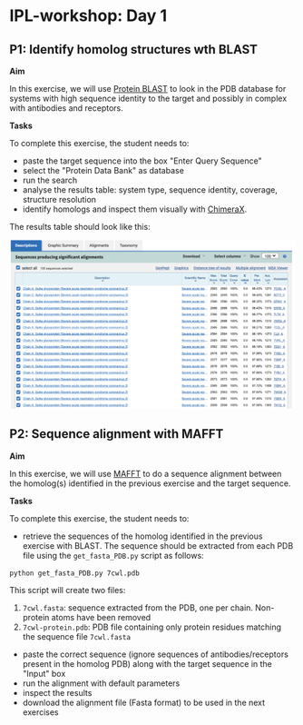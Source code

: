 # IPL-workshop: Day 1

## P1: Identify homolog structures wth BLAST

**Aim**

In this exercise, we will use [Protein BLAST](https://blast.ncbi.nlm.nih.gov/Blast.cgi?PROGRAM=blastp&PAGE_TYPE=BlastSearch&LINK_LOC=blasthome) to look in the PDB database for systems with high sequence identity to the target and possibly in complex with antibodies and receptors.

**Tasks**

To complete this exercise, the student needs to:
* paste the target sequence into the box "Enter Query Sequence"
* select the "Protein Data Bank" as database
* run the search
* analyse the results table: system type, sequence identity, coverage, structure resolution
* identify homologs and inspect them visually with [ChimeraX](https://www.cgl.ucsf.edu/chimerax/).

The results table should look like this:

![title](blast.png)

## P2: Sequence alignment with MAFFT

**Aim**

In this exercise, we will use [MAFFT](https://mafft.cbrc.jp/alignment/server/index.html) to do a sequence alignment between the homolog(s) identified in the previous exercise and the target sequence.

**Tasks**

To complete this exercise, the student needs to:

* retrieve the sequences of the homolog identified in the previous exercise with BLAST. 
  The sequence should be extracted from each PDB file using the ```get_fasta_PDB.py``` script as follows:
```
python get_fasta_PDB.py 7cwl.pdb 
```
This script will create two files:
1. ```7cwl.fasta```: sequence extracted from the PDB, one per chain. Non-protein atoms have been removed
2. ```7cwl-protein.pdb```: PDB file containing only protein residues matching the sequence file ```7cwl.fasta``` 

* paste the correct sequence (ignore sequences of antibodies/receptors present in the homolog PDB) along with the target sequence in the "Input" box
* run the alignment with default parameters
* inspect the results
* download the alignment file (Fasta format) to be used in the next exercises 
